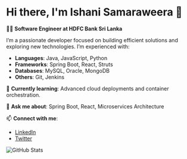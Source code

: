 # Hi there, I'm Ishani Samaraweera 👋

👩‍💻 **Software Engineer at HDFC Bank Sri Lanka**

I’m a passionate developer focused on building efficient solutions and exploring new technologies. I’m experienced with:

- **Languages**: Java, JavaScript, Python
- **Frameworks**: Spring Boot, React, Struts
- **Databases**: MySQL, Oracle, MongoDB
- **Others**: Git, Jenkins

🌱 **Currently learning**: Advanced cloud deployments and container orchestration.

💬 **Ask me about**: Spring Boot, React, Microservices Architecture

📫 **Connect with me**:
- [LinkedIn](https://linkedin.com/in/ishanisamaraweera)
- [Twitter](https://twitter.com/sa_ishani)

![GitHub Stats](https://github-readme-stats.vercel.app/api?username=ishanisamaraweera&show_icons=true&theme=radical)
